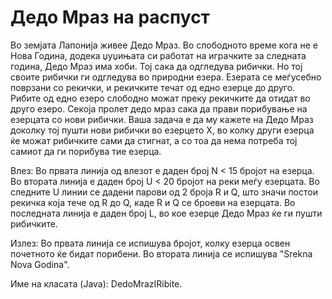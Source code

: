 # Дедо Мраз на распуст

Во земјата Лапонија живее Дедо Мраз. Во слободното време кога не е Нова Година, додека џуџињата си работат на играчките
за следната година, Дедо Мраз има хоби. Тој сака да одгледува рибички. Но тој своите рибички ги одгледува во природни
езера. Езерата се меѓусебно поврзани со рекички, и рекичките течат од едно езерце до друго. Рибите од едно езеро
слободно можат преку рекичките да отидат во друго езеро. Секоја пролет дедо мраз сака да прави порибување на езерцата со
нови рибички. Ваша задача е да му кажете на Дедо Мраз доколку тој пушти нови рибички во езерцето X, во колку други
езерца ќе можат рибичките сами да стигнат, а со тоа да нема потреба тој самиот да ги порибува тие езерца.

Влез: Во првата линија од влезот е даден број N < 15 бројот на езерца. Во втората линија е даден број U < 20 бројот на
реки меѓу езерцата. Во следните U линии се дадени парови од 2 броја R и Q, што значи постои рекичка која тече од R до Q,
каде R и Q се броеви на езерцата. Во последната линија е даден број L, во кое езерце Дедо Мраз ќе ги пушти рибичките.

Излез: Во првата линија се испишува бројот, колку езерца освен почетното ќе бидат порибени. Во втората линија се
испишува "Srekna Nova Godina".

Име на класата (Java): DedoMrazIRibite.
